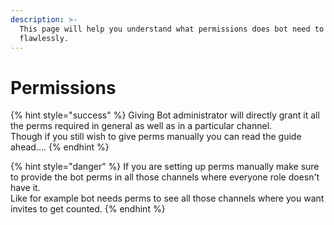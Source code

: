 ```yaml
---
description: >-
  This page will help you understand what permissions does bot need to work
  flawlessly.
---
```


# Permissions

{% hint style="success" %}
Giving Bot administrator will directly grant it all the perms required in general as well as in a particular channel.\
Though if you still wish to give perms manually you can read the guide ahead....
{% endhint %}

{% hint style="danger" %}
If you are setting up perms manually make sure to provide the bot perms in all those channels where everyone role doesn't have it.\
Like for example bot needs perms to see all those channels where you want invites to get counted.
{% endhint %}
